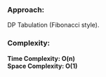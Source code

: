 ### Approach:
DP Tabulation (Fibonacci style).
​
### Complexity:
**Time Complexity: O(n)**\
**Space Complexity: O(1)**